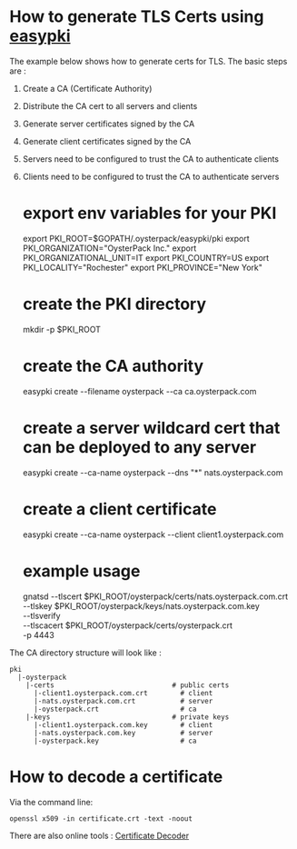 # How to generate TLS Certs using [easypki](https://github.com/google/easypki)

The example below shows how to generate certs for TLS. The basic steps are :

1. Create a CA (Certificate Authority)
2. Distribute the CA cert to all servers and clients
3. Generate server certificates signed by the CA
4. Generate client certificates signed by the CA
5. Servers need to be configured to trust the CA to authenticate clients
6. Clients need to be configured to trust the CA to authenticate servers


    # export env variables for your PKI 
    export PKI_ROOT=$GOPATH/.oysterpack/easypki/pki
    export PKI_ORGANIZATION="OysterPack Inc."
    export PKI_ORGANIZATIONAL_UNIT=IT
    export PKI_COUNTRY=US
    export PKI_LOCALITY="Rochester"
    export PKI_PROVINCE="New York"

    # create the PKI directory
    mkdir -p $PKI_ROOT

    # create the CA authority
    easypki create --filename oysterpack --ca ca.oysterpack.com
    
    # create a server wildcard cert that can be deployed to any server 
    easypki create --ca-name oysterpack --dns "*" nats.oysterpack.com
        
    #  create a client certificate
    easypki create --ca-name oysterpack --client client1.oysterpack.com
 
    # example usage
    gnatsd  --tlscert   $PKI_ROOT/oysterpack/certs/nats.oysterpack.com.crt \
            --tlskey    $PKI_ROOT/oysterpack/keys/nats.oysterpack.com.key \
            --tlsverify \
            --tlscacert $PKI_ROOT/oysterpack/certs/oysterpack.crt \
            -p 4443

The CA directory structure will look like :

    pki
      |-oysterpack
        |-certs                             # public certs
          |-client1.oysterpack.com.crt        # client
          |-nats.oysterpack.com.crt           # server
          |-oysterpack.crt                    # ca
        |-keys                              # private keys
          |-client1.oysterpack.com.key        # client
          |-nats.oysterpack.com.key           # server
          |-oysterpack.key                    # ca
          
# How to decode a certificate

Via the command line:

    openssl x509 -in certificate.crt -text -noout

There are also online tools : [Certificate Decoder](https://www.sslshopper.com/certificate-decoder.html)
